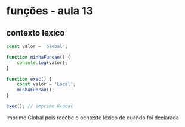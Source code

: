 # funções - aula 13
## contexto lexico

```javascript
const valor = 'Global';

function minhaFuncao() {
    console.log(valor);
}

function exec() {
    const valor = 'Local';
    minhaFuncao();
}

exec(); // imprime Global
``` 


Imprime Global pois recebe o ocntexto léxico de quando foi declarada
